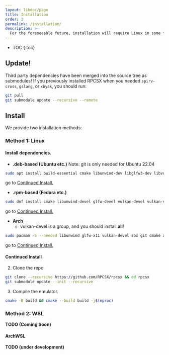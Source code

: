 ```yaml
---
layout: libdoc/page
title: Installation
order: 2
permalink: /installation/
description: >-
  For the foreseeable future, installation will require Linux in some form.
---
```


- TOC
{:toc}

## Update!
Third party dependencies have been merged into the source tree as submodules! If you previously installed RPCSX when you needed `spirv-cross`, `gslang`, or `xbyak`, you should run:
```sh
git pull
git submodule update --recursive --remote
```

## Install

We provide two installation methods:

### Method 1: Linux

#### Install dependencies.

  - **.deb-based (Ubuntu etc.)** Note: git is only needed for Ubuntu 22.04

```sh
sudo apt install build-essential cmake libunwind-dev libglfw3-dev libvulkan-dev vulkan-validationlayers-dev libsox-dev git libasound2-dev nasm g++-14
```

go to [Continued Install.](/wiki/installation/#continued-install)

  - **.rpm-based (Fedora etc.)**

```sh
sudo dnf install cmake libunwind-devel glfw-devel vulkan-devel vulkan-validation-layers-devel gcc-c++ gcc sox-devel alsa-lib-devel nasm
```

go to [Continued Install.](/wiki/installation/#continued-install)

  - **Arch**
    - vulkan-devel is a group, and you should install **all**!

```sh
sudo pacman -S --needed libunwind glfw-x11 vulkan-devel sox git cmake alsa-lib nasm
```

go to [Continued Install.](/wiki/installation/#continued-install)

#### Continued Install
2. Clone the repo.

```sh
git clone --recursive https://github.com/RPCSX/rpcsx && cd rpcsx
git submodule update --init --recursive
```

3. Compile the emulator.

```sh
cmake -B build && cmake --build build -j$(nproc)
```

### Method 2: WSL
**TODO (Coming Soon)**
#### ArchWSL
**TODO (under development)**
